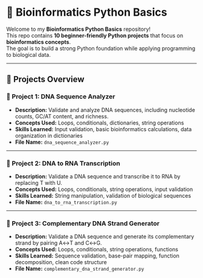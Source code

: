 # 🧬 Bioinformatics Python Basics

Welcome to my **Bioinformatics Python Basics** repository!  
This repo contains **10 beginner-friendly Python projects** that focus on **bioinformatics concepts**.  
The goal is to build a strong Python foundation while applying programming to biological data.

---

## 🚀 Projects Overview

### 🧩 Project 1: DNA Sequence Analyzer
- **Description:** Validate and analyze DNA sequences, including nucleotide counts, GC/AT content, and richness.
- **Concepts Used:** Loops, conditionals, dictionaries, string operations
- **Skills Learned:** Input validation, basic bioinformatics calculations, data organization in dictionaries
- **File Name:** `dna_sequence_analyzer.py`

---

### 🧩 Project 2: DNA to RNA Transcription
- **Description:** Validate a DNA sequence and transcribe it to RNA by replacing T with U.
- **Concepts Used:** Loops, conditionals, string operations, input validation
- **Skills Learned:** String manipulation, validation of biological sequences
- **File Name:** `dna_to_rna_transcription.py`

---

### 🧩 Project 3: Complementary DNA Strand Generator
- **Description:** Validate a DNA sequence and generate its complementary strand by pairing A↔T and C↔G.
- **Concepts Used:** Loops, conditionals, string operations, functions
- **Skills Learned:** Sequence validation, base-pair mapping, function decomposition, clean code structure
- **File Name:** `complementary_dna_strand_generator.py`

